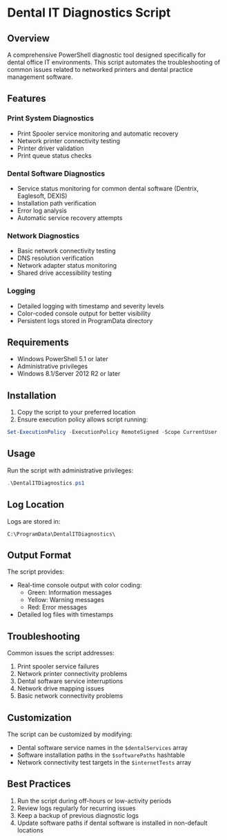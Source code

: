 # Dental IT Diagnostics Script

## Overview
A comprehensive PowerShell diagnostic tool designed specifically for dental office IT environments. This script automates the troubleshooting of common issues related to networked printers and dental practice management software.

## Features

### Print System Diagnostics
- Print Spooler service monitoring and automatic recovery
- Network printer connectivity testing
- Printer driver validation
- Print queue status checks

### Dental Software Diagnostics
- Service status monitoring for common dental software (Dentrix, Eaglesoft, DEXIS)
- Installation path verification
- Error log analysis
- Automatic service recovery attempts

### Network Diagnostics
- Basic network connectivity testing
- DNS resolution verification
- Network adapter status monitoring
- Shared drive accessibility testing

### Logging
- Detailed logging with timestamp and severity levels
- Color-coded console output for better visibility
- Persistent logs stored in ProgramData directory

## Requirements
- Windows PowerShell 5.1 or later
- Administrative privileges
- Windows 8.1/Server 2012 R2 or later

## Installation
1. Copy the script to your preferred location
2. Ensure execution policy allows script running:
```powershell
Set-ExecutionPolicy -ExecutionPolicy RemoteSigned -Scope CurrentUser
```

## Usage
Run the script with administrative privileges:
```powershell
.\DentalITDiagnostics.ps1
```

## Log Location
Logs are stored in:
```
C:\ProgramData\DentalITDiagnostics\
```

## Output Format
The script provides:
- Real-time console output with color coding:
  - Green: Information messages
  - Yellow: Warning messages
  - Red: Error messages
- Detailed log files with timestamps

## Troubleshooting
Common issues the script addresses:
1. Print spooler service failures
2. Network printer connectivity problems
3. Dental software service interruptions
4. Network drive mapping issues
5. Basic network connectivity problems

## Customization
The script can be customized by modifying:
- Dental software service names in the `$dentalServices` array
- Software installation paths in the `$softwarePaths` hashtable
- Network connectivity test targets in the `$internetTests` array

## Best Practices
1. Run the script during off-hours or low-activity periods
2. Review logs regularly for recurring issues
3. Keep a backup of previous diagnostic logs
4. Update software paths if dental software is installed in non-default locations
